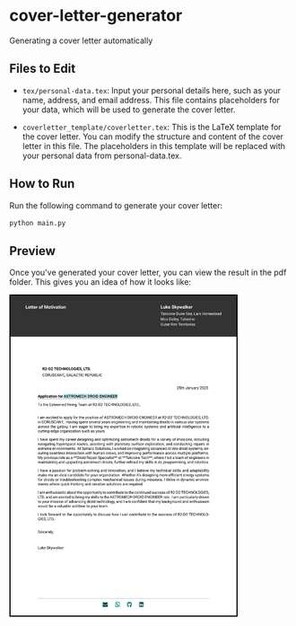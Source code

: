 # cover-letter-generator
Generating a cover letter automatically

## Files to Edit
- `tex/personal-data.tex`: Input your personal details here, such as your name, address, and email address. This file contains placeholders for your data, which will be used to generate the cover letter.

- `coverletter_template/coverletter.tex`: This is the LaTeX template for the cover letter. You can modify the structure and content of the cover letter in this file. The placeholders in this template will be replaced with your personal data from personal-data.tex.

## How to Run
Run the following command to generate your cover letter:
```bash
python main.py
```

## Preview
Once you've generated your cover letter, you can view the result in the pdf folder. 
This gives you an idea of how it looks like:

<img src="images/coverletter.png" style="border: 2px solid black; width: 80%;" alt="Cover Letter Preview"/>




